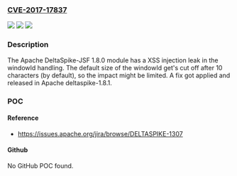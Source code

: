 ### [CVE-2017-17837](https://cve.mitre.org/cgi-bin/cvename.cgi?name=CVE-2017-17837)
![](https://img.shields.io/static/v1?label=Product&message=Apache%20DeltaSpike&color=blue)
![](https://img.shields.io/static/v1?label=Version&message=n%2Fa&color=blue)
![](https://img.shields.io/static/v1?label=Vulnerability&message=Information%20Disclosure&color=brighgreen)

### Description

The Apache DeltaSpike-JSF 1.8.0 module has a XSS injection leak in the windowId handling. The default size of the windowId get's cut off after 10 characters (by default), so the impact might be limited. A fix got applied and released in Apache deltaspike-1.8.1.

### POC

#### Reference
- https://issues.apache.org/jira/browse/DELTASPIKE-1307

#### Github
No GitHub POC found.

